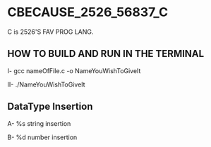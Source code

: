# CBECAUSE_2526_56837_C
C is 2526'S FAV PROG LANG.

## HOW TO BUILD AND RUN IN THE TERMINAL
I- gcc nameOfFile.c -o NameYouWishToGiveIt


II- ./NameYouWishToGiveIt

## DataType Insertion
A- %s string insertion

B- %d number insertion
